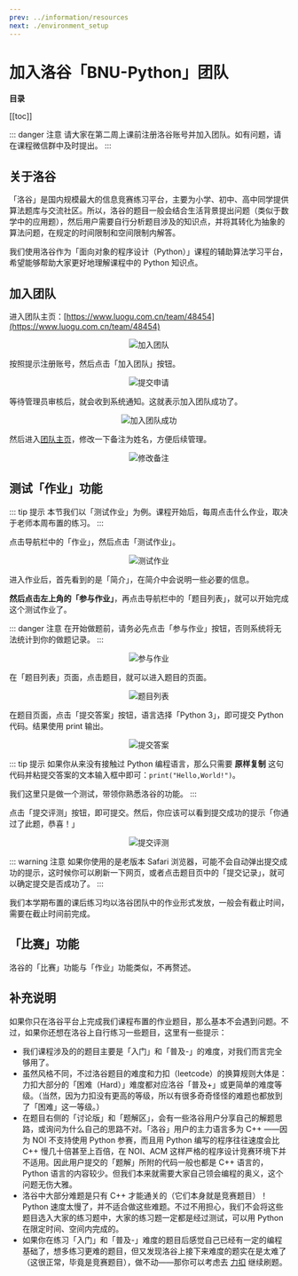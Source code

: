 ```yaml
---
prev: ../information/resources
next: ./environment_setup
---
```


# 加入洛谷「BNU-Python」团队

**目录**

[[toc]]

::: danger 注意
请大家在第二周上课前注册洛谷账号并加入团队。如有问题，请在课程微信群中及时提出。
:::

## 关于洛谷

「洛谷」是国内规模最大的信息竞赛练习平台，主要为小学、初中、高中同学提供算法题库与交流社区。所以，洛谷的题目一般会结合生活背景提出问题（类似于数学中的应用题），然后用户需要自行分析题目涉及的知识点，并将其转化为抽象的算法问题，在规定的时间限制和空间限制内解答。

我们使用洛谷作为「面向对象的程序设计（Python）」课程的辅助算法学习平台，希望能够帮助大家更好地理解课程中的 Python 知识点。

## 加入团队

进入团队主页：[https://www.luogu.com.cn/team/48454](https://www.luogu.com.cn/team/48454)

<p style="text-align:center">
  <img src="./images/202302201344931.png" style="max-width:60%;" alt="加入团队">
</p>

按照提示注册账号，然后点击「加入团队」按钮。

<p style="text-align:center">
  <img src="./images/202302201346646.png" style="max-width:60%;" alt="提交申请">
</p>

等待管理员审核后，就会收到系统通知。这就表示加入团队成功了。

<p style="text-align:center">
  <img src="./images/202302201350345.png" style="max-width:60%;" alt="加入团队成功">
</p>

然后进入[团队主页](https://www.luogu.com.cn/team/48454)，修改一下备注为姓名，方便后续管理。

<p style="text-align:center">
  <img src="./images/202302201355070.png" style="max-width:60%;" alt="修改备注">
</p>

## 测试「作业」功能

::: tip 提示
本节我们以「测试作业」为例。课程开始后，每周点击什么作业，取决于老师本周布置的练习。
:::

点击导航栏中的「作业」，然后点击「测试作业」。

<p style="text-align:center">
  <img src="./images/202302201410877.png" style="max-width:60%;" alt="测试作业">
</p>

进入作业后，首先看到的是「简介」，在简介中会说明一些必要的信息。

**然后点击左上角的「参与作业」**，再点击导航栏中的「题目列表」，就可以开始完成这个测试作业了。

::: danger 注意
在开始做题前，请务必先点击「参与作业」按钮，否则系统将无法统计到你的做题记录。
:::

<p style="text-align:center">
  <img src="./images/202302201410503.png" style="max-width:60%;" alt="参与作业">
</p>

在「题目列表」页面，点击题目，就可以进入题目的页面。

<p style="text-align:center">
  <img src="./images/202302201412447.png" style="max-width:60%;" alt="题目列表">
</p>

在题目页面，点击「提交答案」按钮，语言选择「Python 3」，即可提交 Python 代码。结果使用 print 输出。

<p style="text-align:center">
  <img src="./images/202302201415938.png" style="max-width:60%;" alt="提交答案">
</p>

::: tip 提示
如果你从来没有接触过 Python 编程语言，那么只需要 **原样复制** 这句代码并粘提交答案的文本输入框中即可：`print("Hello,World!")`。

我们这里只是做一个测试，带领你熟悉洛谷的功能。
:::

点击「提交评测」按钮，即可提交。然后，你应该可以看到提交成功的提示「你通过了此题，恭喜！」

<p style="text-align:center">
  <img src="./images/202302201416801.png" style="max-width:60%;" alt="提交评测">
</p>

::: warning 注意
如果你使用的是老版本 Safari 浏览器，可能不会自动弹出提交成功的提示，这时候你可以刷新一下网页，或者点击题目页中的「提交记录」，就可以确定提交是否成功了。
:::

我们本学期布置的课后练习均以洛谷团队中的作业形式发放，一般会有截止时间，需要在截止时间前完成。

## 「比赛」功能

洛谷的「比赛」功能与「作业」功能类似，不再赘述。

## 补充说明

如果你只在洛谷平台上完成我们课程布置的作业题目，那么基本不会遇到问题。不过，如果你还想在洛谷上自行练习一些题目，这里有一些提示：

- 我们课程涉及的的题目主要是「入门」和「普及-」的难度，对我们而言完全够用了。
- 虽然风格不同，不过洛谷题目的难度和力扣（leetcode）的换算规则大体是：力扣大部分的「困难（Hard）」难度都对应洛谷「普及+」或更简单的难度等级。（当然，因为力扣没有更高的等级，所以有很多奇奇怪怪的难题也都放到了「困难」这一等级。）
- 在题目右侧的「讨论版」和「题解区」，会有一些洛谷用户分享自己的解题思路，或询问为什么自己的思路不对。「洛谷」用户的主力语言多为 C++ ——因为 NOI 不支持使用 Python 参赛，而且用 Python 编写的程序往往速度会比 C++ 慢几十倍甚至上百倍，在 NOI、ACM 这样严格的程序设计竞赛环境下并不适用。因此用户提交的「题解」所附的代码一般也都是 C++ 语言的，Python 语言的内容较少。但我们本来就需要大家自己领会编程的奥义，这个问题无伤大雅。
- 洛谷中大部分难题是只有 C++ 才能通关的（它们本身就是竞赛题目）！Python 速度太慢了，并不适合做这些难题。不过不用担心，我们不会将这些题目选入大家的练习题中，大家的练习题一定都是经过测试，可以用 Python 在限定时间、空间内完成的。
- 如果你在练习「入门」和「普及-」难度的题目后感觉自己已经有一定的编程基础了，想多练习更难的题目，但又发现洛谷上接下来难度的题实在是太难了（这很正常，毕竟是竞赛题目），做不动——那你可以考虑去 [力扣](https://leetcode.cn/) 继续刷题。

